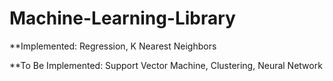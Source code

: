 # Machine-Learning-Library
**Implemented:
Regression, K Nearest Neighbors

**To Be Implemented:
Support Vector Machine, Clustering, Neural Network
